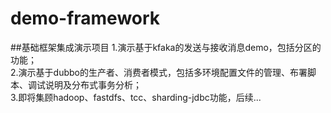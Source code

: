 # demo-framework
##基础框架集成演示项目
1.演示基于kfaka的发送与接收消息demo，包括分区的功能；<br />
2.演示基于dubbo的生产者、消费者模式，包括多环境配置文件的管理、布署脚本、调试说明及分布式事务分析；<br />
3.即将集顾hadoop、fastdfs、tcc、sharding-jdbc功能，后续...<br />
